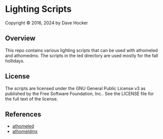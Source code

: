 # Lighting Scripts
Copyright © 2016, 2024 by Dave Hocker

## Overview
This repo contains various lighting scripts that can be used with athomeled and athomedmx.
The scripts in the led directory are used mostly for the fall hollidays.

## License

The scripts are licensed under the GNU General Public License v3 as published 
by the Free Software Foundation, Inc..
See the LICENSE file for the full text of the license.

## References <a id="references"></a>
* [athomeled](https://github.com/dhocker/athomeled)
* [athomeldmx](https://github.com/dhocker/athomedmx)
